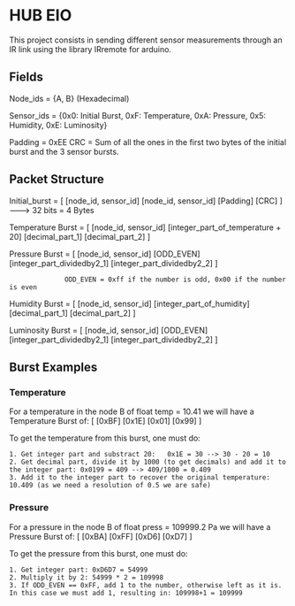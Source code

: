 # HUB EIO
This project consists in sending different sensor measurements through an IR link using the library IRremote for arduino.
## Fields

Node_ids = {A, B} (Hexadecimal)

Sensor_ids = {0x0: Initial Burst, 
              0xF: Temperature, 
              0xA: Pressure, 
              0x5: Humidity, 
              0xE: Luminosity} 
              
Padding = 0xEE
CRC = Sum of all the ones in the first two bytes of the initial burst and the 3 sensor bursts. 
## Packet Structure

Initial_burst     = [ [node_id, sensor_id] [node_id, sensor_id] [Padding] [CRC] ]  ---> 32 bits = 4 Bytes

Temperature Burst = [ [node_id, sensor_id] [integer_part_of_temperature + 20] [decimal_part_1] [decimal_part_2] ]


Pressure Burst    = [ [node_id, sensor_id] [ODD_EVEN] [integer_part_dividedby2_1] [integer_part_dividedby2_2] ]

                  ODD_EVEN = 0xff if the number is odd, 0x00 if the number is even

Humidity Burst    = [ [node_id, sensor_id] [integer_part_of_humidity] [decimal_part_1] [decimal_part_2] ]

Luminosity Burst  = [ [node_id, sensor_id] [ODD_EVEN] [integer_part_dividedby2_1] [integer_part_dividedby2_2] ]

## Burst Examples

### Temperature
For a temperature in the node B of float temp = 10.41 we will have a Temperature Burst of: [ [0xBF] [0x1E] [0x01] [0x99] ] 

To get the temperature from this burst, one must do:
    
    1. Get integer part and substract 20:   0x1E = 30 --> 30 - 20 = 10
    2. Get decimal part, divide it by 1000 (to get decimals) and add it to the integer part: 0x0199 = 409 --> 409/1000 = 0.409 
    3. Add it to the integer part to recover the original temperature: 10.409 (as we need a resolution of 0.5 we are safe)
    
### Pressure
For a pressure in the node B of float press = 109999.2 Pa we will have a Pressure Burst of: [ [0xBA] [0xFF] [0xD6] [0xD7] ]

To get the pressure from this burst, one must do:
    
    1. Get integer part: 0xD6D7 = 54999 
    2. Multiply it by 2: 54999 * 2 = 109998
    3. If ODD_EVEN == 0xFF, add 1 to the number, otherwise left as it is. In this case we must add 1, resulting in: 109998+1 = 109999


